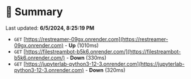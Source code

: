 # 📖 Summary
Last updated: **6/5/2024, 8:25:19 PM**

- `GET` [https://restreamer-09gx.onrender.com](https://restreamer-09gx.onrender.com) - **Up** (1010ms)
- `GET` [https://filestreambot-b5k6.onrender.com/](https://filestreambot-b5k6.onrender.com/) - **Down** (330ms)
- `GET` [https://jupyterlab-python3-12-3.onrender.com](https://jupyterlab-python3-12-3.onrender.com) - **Down** (320ms)
